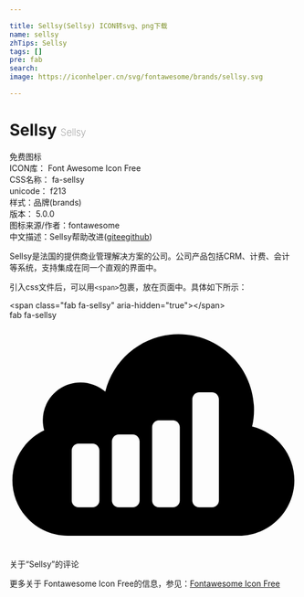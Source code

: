 ```yaml
---

title: Sellsy(Sellsy) ICON转svg、png下载
name: sellsy
zhTips: Sellsy
tags: []
pre: fab
search: 
image: https://iconhelper.cn/svg/fontawesome/brands/sellsy.svg

---
```


# Sellsy  <small style="font-size: 60%;font-weight: 100">Sellsy</small>


<div class="detail-page">
<p>
<span><span class="badge-success badge">免费图标</span> </span>
<br/>
<span>
ICON库：
<span class="badge-secondary badge">Font Awesome Icon Free</span> 
</span>
<br/>
<span>
CSS名称：
<span class="badge-secondary badge">fa-sellsy</span> 
</span>
<br/>
<span>
unicode：
<span class="badge-secondary badge">f213</span> 
<copy-btn content='f213' btn-title=""></copy-btn>
<copy-btn :content='String.fromCodePoint(parseInt("f213", 16))' btn-title="复制U"></copy-btn>
</span><br/><span>样式：<span class="badge-light badge">品牌(brands)</span></span>
<br/>
<span>
版本：
<span class="badge-secondary badge">5.0.0</span> 
</span>
<br/>
<span>图标来源/作者：<span class="badge-light badge">fontawesome</span></span> 
<br/>
<span class="zh-detail">中文描述：<span class="badge-primary badge">Sellsy</span><span class="help-link"><span>帮助改进</span>(<a href="https://gitee.com/liuwave/icon-helper/edit/master/json/fontawesome/brands/sellsy.json" target="_blank" rel="noopener noreferrer">gitee</a><a href="https://github.com/liuwave/icon-helper/edit/master/json/fontawesome/brands/sellsy.json" target="_blank" rel="noopener noreferrer">github</a></span>)</span><br/>
</p>
</div><div class="description description alert alert-light">Sellsy是法国的提供商业管理解决方案的公司。公司产品包括CRM、计费、会计等系统，支持集成在同一个直观的界面中。</div>
<div class="alert alert-dark">
  <i class="fab fa-sellsy fa-xs"></i>
  <i class="fab fa-sellsy fa-sm"></i>
  <i class="fab fa-sellsy fa-lg"></i>
  <i class="fab fa-sellsy fa-2x"></i>
  <i class="fab fa-sellsy fa-3x"></i>
  <i class="fab fa-sellsy fa-5x"></i>
  <i class="fab fa-sellsy fa-7x"></i>
</div>
<div>
  <p>引入css文件后，可以用<code>&lt;span&gt;</code>包裹，放在页面中。具体如下所示：    
  </p>
  <div class="alert alert-primary" style="font-size: 14px">
    &lt;span class="fab fa-sellsy" aria-hidden="true"&gt;&lt;/span&gt;
    <copy-btn content='<span class="fab fa-sellsy" aria-hidden="true"></span>'></copy-btn>
  </div>
  <div class="alert alert-secondary">
    <i class="fab fa-sellsy"
    style="font-size: 24px"
    aria-hidden="true"></i> fab fa-sellsy
    <copy-btn content="fab fa-sellsy" btn-title="复制图标名称"></copy-btn>
  </div>
</div>
<div id="svg" class="svg-wrap">
<svg xmlns="http://www.w3.org/2000/svg" viewBox="0 0 640 512"><path d="M539.71 237.308c3.064-12.257 4.29-24.821 4.29-37.384C544 107.382 468.618 32 376.076 32c-77.22 0-144.634 53.012-163.02 127.781-15.322-13.176-34.934-20.53-55.157-20.53-46.271 0-83.962 37.69-83.962 83.961 0 7.354.92 15.015 3.065 22.369-42.9 20.225-70.785 63.738-70.785 111.234C6.216 424.843 61.68 480 129.401 480h381.198c67.72 0 123.184-55.157 123.184-123.184.001-56.384-38.916-106.025-94.073-119.508zM199.88 401.554c0 8.274-7.048 15.321-15.321 15.321H153.61c-8.274 0-15.321-7.048-15.321-15.321V290.626c0-8.273 7.048-15.321 15.321-15.321h30.949c8.274 0 15.321 7.048 15.321 15.321v110.928zm89.477 0c0 8.274-7.048 15.321-15.322 15.321h-30.949c-8.274 0-15.321-7.048-15.321-15.321V270.096c0-8.274 7.048-15.321 15.321-15.321h30.949c8.274 0 15.322 7.048 15.322 15.321v131.458zm89.477 0c0 8.274-7.047 15.321-15.321 15.321h-30.949c-8.274 0-15.322-7.048-15.322-15.321V238.84c0-8.274 7.048-15.321 15.322-15.321h30.949c8.274 0 15.321 7.048 15.321 15.321v162.714zm87.027 0c0 8.274-7.048 15.321-15.322 15.321h-28.497c-8.274 0-15.321-7.048-15.321-15.321V176.941c0-8.579 7.047-15.628 15.321-15.628h28.497c8.274 0 15.322 7.048 15.322 15.628v224.613z"/></svg>
</div>
<detail full-name='fa-sellsy'></detail>

<Vssue title="关于“Sellsy”的评论" >关于“Sellsy”的评论</Vssue>
    
<div><p>更多关于  Fontawesome Icon Free的信息，参见：<a target="_blank" href="https://iconhelper.cn/fontawesome.html">Fontawesome Icon Free</a>
</p></div>
